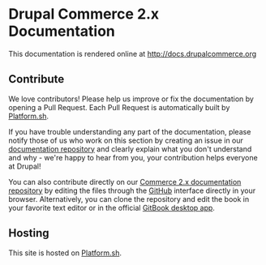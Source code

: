 # Drupal Commerce 2.x Documentation

This documentation is rendered online at http://docs.drupalcommerce.org

## Contribute

We love contributors! Please help us improve or fix the documentation by opening a Pull Request. Each Pull Request is automatically built by [Platform.sh](https://platform.sh).

If you have trouble understanding any part of the documentation, please notify those of us who work on this section by creating an issue in our [documentation repository](https://github.com/commercegus/commerce-docs) and clearly explain what you don't understand and why - we're happy to hear from you, your contribution helps everyone at Drupal!

You can also contribute directly on our [Commerce 2.x documentation repository](https://github.com/commerceguys/commerce-docs) by editing the files through the [GitHub](https://github.com/) interface directly in your browser. Alternatively, you can clone the repository and edit the book in your favorite text editor or in the official [GitBook desktop app](https://github.com/GitbookIO/editor).

## Hosting

This site is hosted on [Platform.sh](https://platform.sh).
